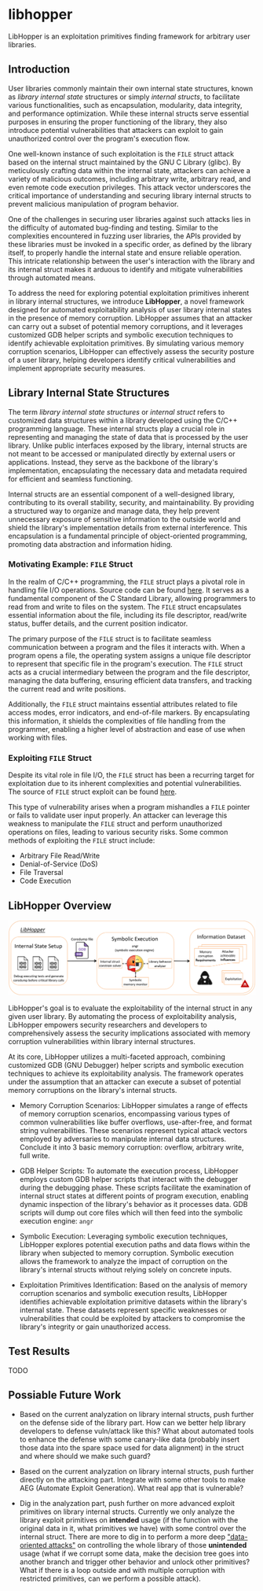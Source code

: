 # libhopper

LibHopper is an exploitation primitives finding framework for arbitrary user libraries.

## Introduction

User libraries commonly maintain their own internal state structures, known as *library internal state* structures or simply *internal structs*, to facilitate various functionalities, such as encapsulation, modularity, data integrity, and performance optimization. While these internal structs serve essential purposes in ensuring the proper functioning of the library, they also introduce potential vulnerabilities that attackers can exploit to gain unauthorized control over the program's execution flow.

One well-known instance of such exploitation is the `FILE` struct attack based on the internal struct maintained by the GNU C Library (glibc). By meticulously crafting data within the internal state, attackers can achieve a variety of malicious outcomes, including arbitrary write, arbitrary read, and even remote code execution privileges. This attack vector underscores the critical importance of understanding and securing library internal structs to prevent malicious manipulation of program behavior.

One of the challenges in securing user libraries against such attacks lies in the difficulty of automated bug-finding and testing. Similar to the complexities encountered in fuzzing user libraries, the APIs provided by these libraries must be invoked in a specific order, as defined by the library itself, to properly handle the internal state and ensure reliable operation. This intricate relationship between the user's interaction with the library and its internal struct makes it arduous to identify and mitigate vulnerabilities through automated means.

To address the need for exploring potential exploitation primitives inherent in library internal structures, we introduce **LibHopper**, a novel framework designed for automated exploitability analysis of user library internal states in the presence of memory corruption. LibHopper assumes that an attacker can carry out a subset of potential memory corruptions, and it leverages customized GDB helper scripts and symbolic execution techniques to identify achievable exploitation primitives. By simulating various memory corruption scenarios, LibHopper can effectively assess the security posture of a user library, helping developers identify critical vulnerabilities and implement appropriate security measures.

## Library Internal State Structures

The term *library internal state structures* or *internal struct* refers to customized data structures within a library developed using the C/C++ programming language. These internal structs play a crucial role in representing and managing the state of data that is processed by the user library. Unlike public interfaces exposed by the library, internal structs are not meant to be accessed or manipulated directly by external users or applications. Instead, they serve as the backbone of the library's implementation, encapsulating the necessary data and metadata required for efficient and seamless functioning.

Internal structs are an essential component of a well-designed library, contributing to its overall stability, security, and maintainability. By providing a structured way to organize and manage data, they help prevent unnecessary exposure of sensitive information to the outside world and shield the library's implementation details from external interference. This encapsulation is a fundamental principle of object-oriented programming, promoting data abstraction and information hiding.

### Motivating Example: `FILE` Struct

In the realm of C/C++ programming, the `FILE` struct plays a pivotal role in handling file I/O operations. Source code can be found [here](https://elixir.bootlin.com/glibc/glibc-2.37/source/libio/bits/types/struct_FILE.h#L49). It serves as a fundamental component of the C Standard Library, allowing programmers to read from and write to files on the system. The `FILE` struct encapsulates essential information about the file, including its file descriptor, read/write status, buffer details, and the current position indicator.

The primary purpose of the `FILE` struct is to facilitate seamless communication between a program and the files it interacts with. When a program opens a file, the operating system assigns a unique file descriptor to represent that specific file in the program's execution. The `FILE` struct acts as a crucial intermediary between the program and the file descriptor, managing the data buffering, ensuring efficient data transfers, and tracking the current read and write positions.

Additionally, the `FILE` struct maintains essential attributes related to file access modes, error indicators, and end-of-file markers. By encapsulating this information, it shields the complexities of file handling from the programmer, enabling a higher level of abstraction and ease of use when working with files.

### Exploiting `FILE` Struct

Despite its vital role in file I/O, the `FILE` struct has been a recurring target for exploitation due to its inherent complexities and potential vulnerabilities. The source of `FILE` struct exploit can be found [here](https://www.slideshare.net/AngelBoy1/play-with-file-structure-yet-another-binary-exploit-technique).

This type of vulnerability arises when a program mishandles a `FILE` pointer or fails to validate user input properly. An attacker can leverage this weakness to manipulate the `FILE` struct and perform unauthorized operations on files, leading to various security risks. Some common methods of exploiting the `FILE` struct include:

- Arbitrary File Read/Write
- Denial-of-Service (DoS)
- File Traversal
- Code Execution

## LibHopper Overview

![Overview](./overview.png)

LibHopper's goal is to evaluate the exploitability of the internal struct in any given user library. By automating the process of exploitability analysis, LibHopper empowers security researchers and developers to comprehensively assess the security implications associated with memory corruption vulnerabilities within library internal structures.

At its core, LibHopper utilizes a multi-faceted approach, combining customized GDB (GNU Debugger) helper scripts and symbolic execution techniques to achieve its exploitability analysis. The framework operates under the assumption that an attacker can execute a subset of potential memory corruptions on the library's internal structs.

- Memory Corruption Scenarios: LibHopper simulates a range of effects of memory corruption scenarios, encompassing various types of common vulnerabilities like buffer overflows, use-after-free, and format string vulnerabilities. These scenarios represent typical attack vectors employed by adversaries to manipulate internal data structures. Conclude it into 3 basic memory corruption: overflow, arbitrary write, full write.

- GDB Helper Scripts: To automate the execution process, LibHopper employs custom GDB helper scripts that interact with the debugger during the debugging phase. These scripts facilitate the examination of internal struct states at different points of program execution, enabling dynamic inspection of the library's behavior as it processes data. GDB scripts will dump out core files which will then feed into the symbolic execution engine: `angr`

- Symbolic Execution: Leveraging symbolic execution techniques, LibHopper explores potential execution paths and data flows within the library when subjected to memory corruption. Symbolic execution allows the framework to analyze the impact of corruption on the library's internal structs without relying solely on concrete inputs.

- Exploitation Primitives Identification: Based on the analysis of memory corruption scenarios and symbolic execution results, LibHopper identifies achievable exploitation primitive datasets within the library's internal state. These datasets represent specific weaknesses or vulnerabilities that could be exploited by attackers to compromise the library's integrity or gain unauthorized access.

## Test Results

TODO

## Possiable Future Work

- Based on the current analyzation on library internal structs, push further on the defense side of the library part. How can we better help library developers to defense vuln/attack like this? What about automated tools to enhance the defense with some canary-like data (probably insert those data into the spare space used for data alignment) in the struct and where should we make such guard?

- Based on the current analyzation on library internal structs, push further directly on the attacking part. Integrate with some other tools to make AEG (Automate Exploit Generation). What real app that is vulnerable?

- Dig in the analyzation part, push further on more advanced exploit primitives on library internal structs. Currently we only analyze the library exploit primitives on **intended** usage (if the function with the original data in it, what primitives we have) with some control over the internal struct. There are more to dig in to perform a more deep ["data-oriented attacks"](https://www.google.com/search?q=data+oriented+attacks&oq=data+oriented+attacks&aqs=chrome..69i57.581j0j1&sourceid=chrome&ie=UTF-8) on controlling the whole library of those **unintended** usage (what if we corrupt some data, make the decision tree goes into another branch and trigger other behavior and unlock other primitives? What if there is a loop outside and with multiple corruption with restricted primitives, can we perform a possible attack).

